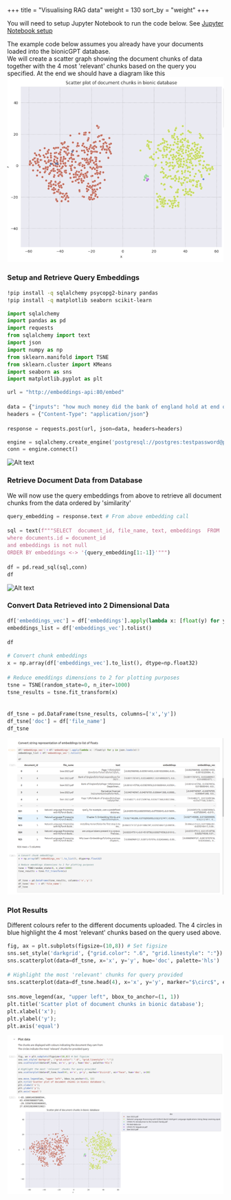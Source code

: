 +++
title = "Visualising RAG data"
weight = 130
sort_by = "weight"
+++

You will need to setup Jupyter Notebook to run the code below. See [Jupyter Notebook setup](jupyter-notebook)

The example code below assumes you already have your documents loaded into the bionicGPT database.  
We will create a scatter graph showing the document chunks of data together with the 4 most 'relevant' chunks based on the query you specified.
At the end we should have a diagram like this
![Alt text](vis-rag-scatter-example.png "Scatter example")



### Setup and Retrieve Query Embeddings ###

```sh
!pip install -q sqlalchemy psycopg2-binary pandas
!pip install -q matplotlib seaborn scikit-learn
```

```python
import sqlalchemy
import pandas as pd
import requests 
from sqlalchemy import text
import json
import numpy as np
from sklearn.manifold import TSNE
from sklearn.cluster import KMeans
import seaborn as sns
import matplotlib.pyplot as plt
```

```python
url = "http://embeddings-api:80/embed"

data = {"inputs": "how much money did the bank of england hold at end of 2022?"}
headers = {"Content-Type": "application/json"}

response = requests.post(url, json=data, headers=headers)
```

```python
engine = sqlalchemy.create_engine('postgresql://postgres:testpassword@postgres:5432/bionic-gpt')
conn = engine.connect()
```
![Alt text](../vis-rag-1.png "Setup")


### Retrieve Document Data from Database ###

We will now use the query embeddings from above to retrieve all document chunks from the data ordered by 'similarity'  

```python
query_embedding = response.text # From above embedding call

sql = text(f"""SELECT  document_id, file_name, text, embeddings  FROM  chunks, documents 
where documents.id = document_id 
and embeddings is not null 
ORDER BY embeddings <-> '{query_embedding[1:-1]}'""")

df = pd.read_sql(sql,conn)
df
```

![Alt text](../vis-rag-ret-chunks.png "Retrieve chunks")


### Convert Data Retrieved into 2 Dimensional Data ###

```python
df['embeddings_vec'] = df['embeddings'].apply(lambda x: [float(y) for y in json.loads(x)])
embeddings_list = df['embeddings_vec'].tolist()

df
```

```python
# Convert chunk embeddings
x = np.array(df['embeddings_vec'].to_list(), dtype=np.float32)

# Reduce emeddings dimensions to 2 for plotting purposes
tsne = TSNE(random_state=0, n_iter=1000)
tsne_results = tsne.fit_transform(x)


df_tsne = pd.DataFrame(tsne_results, columns=['x','y'])
df_tsne['doc'] = df['file_name']
df_tsne

```

![Alt text](vis-rag-convert.png "Data Conversion")


### Plot Results ###

Different colours refer to the different documents uploaded.
The 4 circles in blue highlight the 4 most 'relevant' chunks based on the query used above.

```python
fig, ax = plt.subplots(figsize=(10,8)) # Set figsize
sns.set_style('darkgrid', {"grid.color": ".6", "grid.linestyle": ":"})
sns.scatterplot(data=df_tsne, x='x', y='y', hue='doc', palette='hls')

# Highlight the most 'relevant' chunks for query provided
sns.scatterplot(data=df_tsne.head(4), x='x', y='y', marker="$\circ$", ec="face", hue='doc', s=30)

sns.move_legend(ax, "upper left", bbox_to_anchor=(1, 1))
plt.title('Scatter plot of document chunks in bionic database');
plt.xlabel('x');
plt.ylabel('y');
plt.axis('equal')
```

![Alt text](vis-rag-plot.png "Data Conversion")